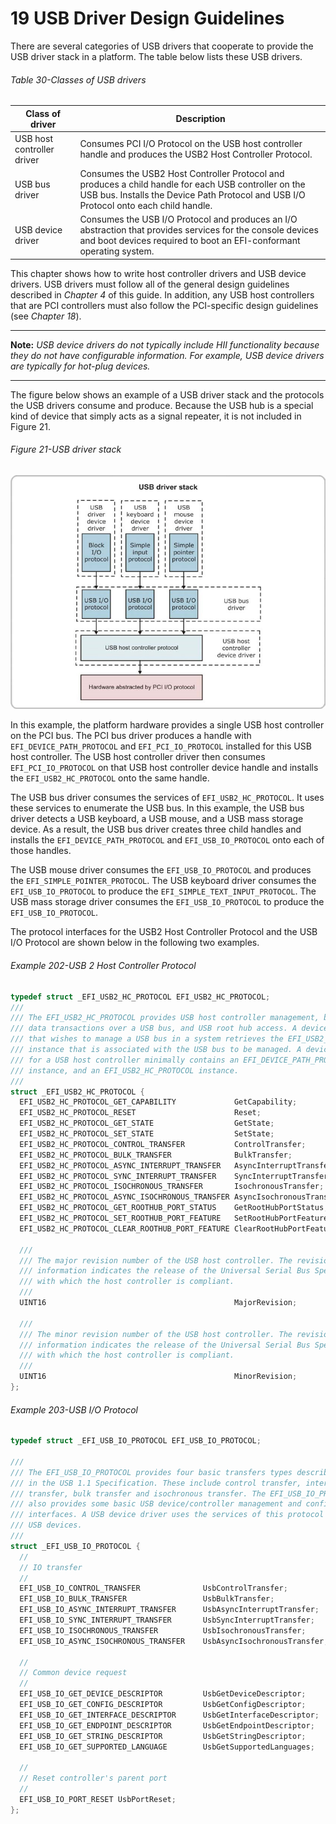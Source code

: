 <!--- @file
  19 USB Driver Design Guidelines

  Copyright (c) 2012-2018, Intel Corporation. All rights reserved.<BR>

  Redistribution and use in source (original document form) and 'compiled'
  forms (converted to PDF, epub, HTML and other formats) with or without
  modification, are permitted provided that the following conditions are met:

  1) Redistributions of source code (original document form) must retain the
     above copyright notice, this list of conditions and the following
     disclaimer as the first lines of this file unmodified.

  2) Redistributions in compiled form (transformed to other DTDs, converted to
     PDF, epub, HTML and other formats) must reproduce the above copyright
     notice, this list of conditions and the following disclaimer in the
     documentation and/or other materials provided with the distribution.

  THIS DOCUMENTATION IS PROVIDED BY TIANOCORE PROJECT "AS IS" AND ANY EXPRESS OR
  IMPLIED WARRANTIES, INCLUDING, BUT NOT LIMITED TO, THE IMPLIED WARRANTIES OF
  MERCHANTABILITY AND FITNESS FOR A PARTICULAR PURPOSE ARE DISCLAIMED. IN NO
  EVENT SHALL TIANOCORE PROJECT  BE LIABLE FOR ANY DIRECT, INDIRECT, INCIDENTAL,
  SPECIAL, EXEMPLARY, OR CONSEQUENTIAL DAMAGES (INCLUDING, BUT NOT LIMITED TO,
  PROCUREMENT OF SUBSTITUTE GOODS OR SERVICES; LOSS OF USE, DATA, OR PROFITS;
  OR BUSINESS INTERRUPTION) HOWEVER CAUSED AND ON ANY THEORY OF LIABILITY,
  WHETHER IN CONTRACT, STRICT LIABILITY, OR TORT (INCLUDING NEGLIGENCE OR
  OTHERWISE) ARISING IN ANY WAY OUT OF THE USE OF THIS DOCUMENTATION, EVEN IF
  ADVISED OF THE POSSIBILITY OF SUCH DAMAGE.

-->

# 19 USB Driver Design Guidelines

There are several categories of USB drivers that cooperate to provide the USB
driver stack in a platform. The table below lists these USB drivers.

<div style="page-break-after: always;"></div>

###### Table 30-Classes of USB drivers

| **Class of driver**        | **Description**                                                                                                                                                                               |
| -------------------------- | --------------------------------------------------------------------------------------------------------------------------------------------------------------------------------------------- |
| USB host controller driver | Consumes PCI I/O Protocol on the USB host controller handle and produces the USB2 Host Controller Protocol.                                                                                   |
| USB bus driver             | Consumes the USB2 Host Controller Protocol and produces a child handle for each USB controller on the USB bus. Installs the Device Path Protocol and USB I/O Protocol onto each child handle. |
| USB device driver          | Consumes the USB I/O Protocol and produces an I/O abstraction that provides services for the console devices and boot devices required to boot an EFI-conformant operating system.            |

This chapter shows how to write host controller drivers and USB device drivers.
USB drivers must follow all of the general design guidelines described in
_Chapter 4_ of this guide. In addition, any USB host controllers that are PCI
controllers must also follow the PCI-specific design guidelines (see _Chapter
18_).

**********
**Note:** _USB device drivers do not typically include HII functionality
because they do not have configurable information. For example, USB device
drivers are typically for hot-plug devices._
**********

The figure below shows an example of a USB driver stack and the protocols
the USB drivers consume and produce. Because the USB hub is a special kind of
device that simply acts as a signal repeater, it is not included in Figure 21.

<div style="page-break-after: always;"></div>

###### Figure 21-USB driver stack

![](../media/image40.jpg)

In this example, the platform hardware provides a single USB host controller on
the PCI bus. The PCI bus driver produces a handle with
`EFI_DEVICE_PATH_PROTOCOL` and `EFI_PCI_IO_PROTOCOL` installed for this USB
host controller. The USB host controller driver then consumes
`EFI_PCI_IO_PROTOCOL` on that USB host controller device handle and installs
the `EFI_USB2_HC_PROTOCOL` onto the same handle.

The USB bus driver consumes the services of `EFI_USB2_HC_PROTOCOL`. It uses
these services to enumerate the USB bus. In this example, the USB bus driver
detects a USB keyboard, a USB mouse, and a USB mass storage device. As a
result, the USB bus driver creates three child handles and installs the
`EFI_DEVICE_PATH_PROTOCOL` and `EFI_USB_IO_PROTOCOL` onto each of those handles.

The USB mouse driver consumes the `EFI_USB_IO_PROTOCOL` and produces the
`EFI_SIMPLE_POINTER_PROTOCOL`. The USB keyboard driver consumes the
`EFI_USB_IO_PROTOCOL` to produce the `EFI_SIMPLE_TEXT_INPUT_PROTOCOL`. The USB
mass storage driver consumes the `EFI_USB_IO_PROTOCOL` to produce the `EFI_USB_IO_PROTOCOL`.

The protocol interfaces for the USB2 Host Controller Protocol and the USB I/O
Protocol are shown below in the following two examples.

###### Example 202-USB 2 Host Controller Protocol

```c
typedef struct _EFI_USB2_HC_PROTOCOL EFI_USB2_HC_PROTOCOL;
///
/// The EFI_USB2_HC_PROTOCOL provides USB host controller management, basic
/// data transactions over a USB bus, and USB root hub access. A device driver
/// that wishes to manage a USB bus in a system retrieves the EFI_USB2_HC_PROTOCOL
/// instance that is associated with the USB bus to be managed. A device handle
/// for a USB host controller minimally contains an EFI_DEVICE_PATH_PROTOCOL
/// instance, and an EFI_USB2_HC_PROTOCOL instance.
///
struct _EFI_USB2_HC_PROTOCOL {
  EFI_USB2_HC_PROTOCOL_GET_CAPABILITY             GetCapability;
  EFI_USB2_HC_PROTOCOL_RESET                      Reset;
  EFI_USB2_HC_PROTOCOL_GET_STATE                  GetState;
  EFI_USB2_HC_PROTOCOL_SET_STATE                  SetState;
  EFI_USB2_HC_PROTOCOL_CONTROL_TRANSFER           ControlTransfer;
  EFI_USB2_HC_PROTOCOL_BULK_TRANSFER              BulkTransfer;
  EFI_USB2_HC_PROTOCOL_ASYNC_INTERRUPT_TRANSFER   AsyncInterruptTransfer;
  EFI_USB2_HC_PROTOCOL_SYNC_INTERRUPT_TRANSFER    SyncInterruptTransfer;
  EFI_USB2_HC_PROTOCOL_ISOCHRONOUS_TRANSFER       IsochronousTransfer;
  EFI_USB2_HC_PROTOCOL_ASYNC_ISOCHRONOUS_TRANSFER AsyncIsochronousTransfer;
  EFI_USB2_HC_PROTOCOL_GET_ROOTHUB_PORT_STATUS    GetRootHubPortStatus;
  EFI_USB2_HC_PROTOCOL_SET_ROOTHUB_PORT_FEATURE   SetRootHubPortFeature;
  EFI_USB2_HC_PROTOCOL_CLEAR_ROOTHUB_PORT_FEATURE ClearRootHubPortFeature;

  ///
  /// The major revision number of the USB host controller. The revision
  /// information indicates the release of the Universal Serial Bus Specification
  /// with which the host controller is compliant.
  ///
  UINT16                                          MajorRevision;

  ///
  /// The minor revision number of the USB host controller. The revision
  /// information indicates the release of the Universal Serial Bus Specification
  /// with which the host controller is compliant.
  ///
  UINT16                                          MinorRevision;
};
```

###### Example 203-USB I/O Protocol

```c
typedef struct _EFI_USB_IO_PROTOCOL EFI_USB_IO_PROTOCOL;

///
/// The EFI_USB_IO_PROTOCOL provides four basic transfers types described
/// in the USB 1.1 Specification. These include control transfer, interrupt
/// transfer, bulk transfer and isochronous transfer. The EFI_USB_IO_PROTOCOL
/// also provides some basic USB device/controller management and configuration
/// interfaces. A USB device driver uses the services of this protocol to manage
/// USB devices.
///
struct _EFI_USB_IO_PROTOCOL {
  //
  // IO transfer
  //
  EFI_USB_IO_CONTROL_TRANSFER              UsbControlTransfer;
  EFI_USB_IO_BULK_TRANSFER                 UsbBulkTransfer;
  EFI_USB_IO_ASYNC_INTERRUPT_TRANSFER      UsbAsyncInterruptTransfer;
  EFI_USB_IO_SYNC_INTERRUPT_TRANSFER       UsbSyncInterruptTransfer;
  EFI_USB_IO_ISOCHRONOUS_TRANSFER          UsbIsochronousTransfer;
  EFI_USB_IO_ASYNC_ISOCHRONOUS_TRANSFER    UsbAsyncIsochronousTransfer;

  //
  // Common device request
  //
  EFI_USB_IO_GET_DEVICE_DESCRIPTOR         UsbGetDeviceDescriptor;
  EFI_USB_IO_GET_CONFIG_DESCRIPTOR         UsbGetConfigDescriptor;
  EFI_USB_IO_GET_INTERFACE_DESCRIPTOR      UsbGetInterfaceDescriptor;
  EFI_USB_IO_GET_ENDPOINT_DESCRIPTOR       UsbGetEndpointDescriptor;
  EFI_USB_IO_GET_STRING_DESCRIPTOR         UsbGetStringDescriptor;
  EFI_USB_IO_GET_SUPPORTED_LANGUAGE        UsbGetSupportedLanguages;

  //
  // Reset controller's parent port
  //
  EFI_USB_IO_PORT_RESET UsbPortReset;
};
```
